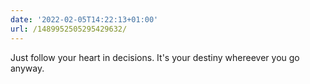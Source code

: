 ```yaml
---
date: '2022-02-05T14:22:13+01:00'
url: /1489952505295429632/
---
```

Just follow your heart in decisions. It's your destiny whereever you go anyway.
